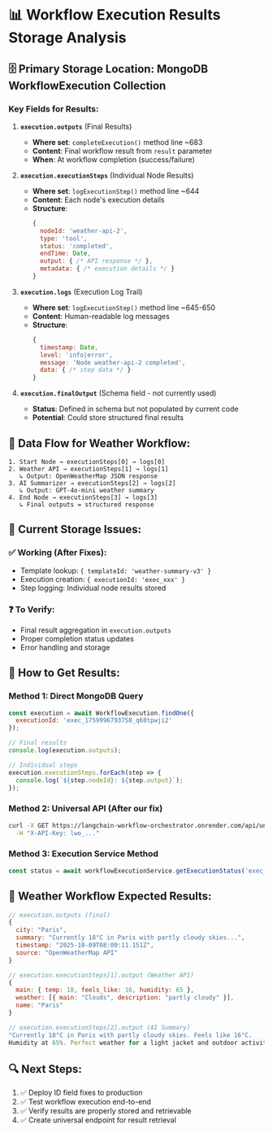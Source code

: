# 📊 Workflow Execution Results Storage Analysis

## 🗄️ **Primary Storage Location: MongoDB WorkflowExecution Collection**

### **Key Fields for Results:**

1. **`execution.outputs`** (Final Results)
   - **Where set**: `completeExecution()` method line ~683
   - **Content**: Final workflow result from `result` parameter
   - **When**: At workflow completion (success/failure)

2. **`execution.executionSteps`** (Individual Node Results)
   - **Where set**: `logExecutionStep()` method line ~644
   - **Content**: Each node's execution details
   - **Structure**:
     ```javascript
     {
       nodeId: 'weather-api-2',
       type: 'tool', 
       status: 'completed',
       endTime: Date,
       output: { /* API response */ },
       metadata: { /* execution details */ }
     }
     ```

3. **`execution.logs`** (Execution Log Trail)
   - **Where set**: `logExecutionStep()` method line ~645-650
   - **Content**: Human-readable log messages
   - **Structure**:
     ```javascript
     {
       timestamp: Date,
       level: 'info|error',
       message: 'Node weather-api-2 completed',
       data: { /* step data */ }
     }
     ```

4. **`execution.finalOutput`** (Schema field - not currently used)
   - **Status**: Defined in schema but not populated by current code
   - **Potential**: Could store structured final results

## 🔄 **Data Flow for Weather Workflow:**

```
1. Start Node → executionSteps[0] → logs[0]
2. Weather API → executionSteps[1] → logs[1] 
   ↳ Output: OpenWeatherMap JSON response
3. AI Summarizer → executionSteps[2] → logs[2]
   ↳ Output: GPT-4o-mini weather summary
4. End Node → executionSteps[3] → logs[3]
   ↳ Final outputs = structured response
```

## 📍 **Current Storage Issues:**

### ✅ **Working (After Fixes):**
- Template lookup: `{ templateId: 'weather-summary-v3' }`
- Execution creation: `{ executionId: 'exec_xxx' }`
- Step logging: Individual node results stored

### ❓ **To Verify:**
- Final result aggregation in `execution.outputs`
- Proper completion status updates
- Error handling and storage

## 🎯 **How to Get Results:**

### **Method 1: Direct MongoDB Query**
```javascript
const execution = await WorkflowExecution.findOne({ 
  executionId: 'exec_1759996793758_q68tpwji2' 
});

// Final results
console.log(execution.outputs);

// Individual steps  
execution.executionSteps.forEach(step => {
  console.log(`${step.nodeId}: ${step.output}`);
});
```

### **Method 2: Universal API (After our fix)**
```bash
curl -X GET https://langchain-workflow-orchestrator.onrender.com/api/universal/executions/exec_xxx/status \
  -H "X-API-Key: lwo_..."
```

### **Method 3: Execution Service Method**
```javascript
const status = await workflowExecutionService.getExecutionStatus('exec_xxx');
```

## 🚀 **Weather Workflow Expected Results:**

```javascript
// execution.outputs (final)
{
  city: "Paris", 
  summary: "Currently 18°C in Paris with partly cloudy skies...",
  timestamp: "2025-10-09T08:00:11.151Z",
  source: "OpenWeatherMap API"
}

// execution.executionSteps[1].output (Weather API)
{
  main: { temp: 18, feels_like: 16, humidity: 65 },
  weather: [{ main: "Clouds", description: "partly cloudy" }],
  name: "Paris"
}

// execution.executionSteps[2].output (AI Summary) 
"Currently 18°C in Paris with partly cloudy skies. Feels like 16°C. 
Humidity at 65%. Perfect weather for a light jacket and outdoor activities!"
```

## 🔍 **Next Steps:**
1. ✅ Deploy ID field fixes to production
2. ✅ Test workflow execution end-to-end  
3. ✅ Verify results are properly stored and retrievable
4. ✅ Create universal endpoint for result retrieval